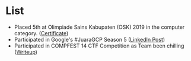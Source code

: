 # List
- Placed 5th at Olimpiade Sains Kabupaten (OSK) 2019 in the computer category. ([Certificate](/Achievements/Files/251074.jpg))
- Participated in Google's #JuaraGCP Season 5 ([LinkedIn Post](https://www.linkedin.com/posts/nathanael-reuben-8b27301a9_juaragcp-juaragcp-activity-6847811141608058880-4zwp))
- Participated in COMPFEST 14 CTF Competition as Team been chilling ([Writeup](/Achievements/Files/COMPFEST14_been%20chilling.pdf))
